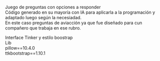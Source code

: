 Juego de preguntas con opciones a responder<br>
Código generado en su mayoría con IA para aplicarla a la programación y adaptado luego según la necesiadad.<br>
En este caso preguntas de aviacción ya que fue diseñado para cun compañero que trabaja en ese rubro.<br>

Interface Tinker y estilo boostrap<br>
Lib<br>
pillow==10.4.0<br>
ttkbootstrap==1.10.1<br>

